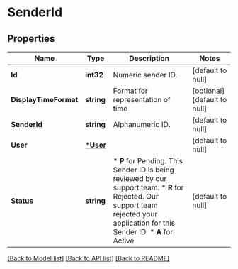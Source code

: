 # SenderId

## Properties
Name | Type | Description | Notes
------------ | ------------- | ------------- | -------------
**Id** | **int32** | Numeric sender ID. | [default to null]
**DisplayTimeFormat** | **string** | Format for representation of time | [optional] [default to null]
**SenderId** | **string** | Alphanumeric ID. | [default to null]
**User** | [***User**](User.md) |  | [default to null]
**Status** | **string** | *   **P** for Pending. This Sender ID is being reviewed by our support team. *   **R** for Rejected. Our support team rejected your application for this Sender ID. *   **A** for Active.  | [default to null]

[[Back to Model list]](../README.md#documentation-for-models) [[Back to API list]](../README.md#documentation-for-api-endpoints) [[Back to README]](../README.md)


